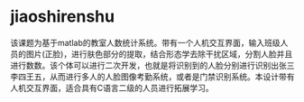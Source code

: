 # jiaoshirenshu
该课题为基于matlab的教室人数统计系统。带有一个人机交互界面，输入班级人员的图片(正脸)，进行肤色部分的提取，结合形态学去除干扰区域，分割人脸并且进行数数。该个体可以进行二次开发，也就是将识别到的人脸分别进行识别出张三李四王五，从而进行多人的人脸图像考勤系统，或者是门禁识别系统。本设计带有人机交互界面，适合具有C语言二级的人员进行拓展学习。
